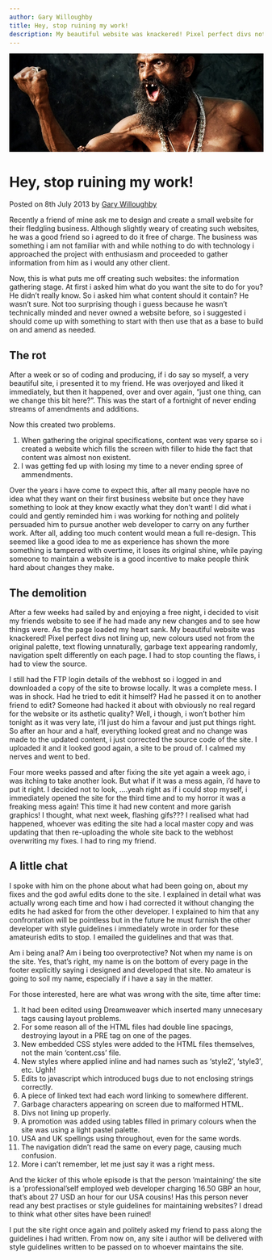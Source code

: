 ```yaml
---
author: Gary Willoughby
title: Hey, stop ruining my work!
description: My beautiful website was knackered! Pixel perfect divs not lining up, new colours used not from the original palette, text flowing unnaturally.
---
```


![](/articles/images/hey-stop-ruining-my-work-banner.jpg)

# Hey, stop ruining my work!

<time>Posted on 8th July 2013 by [Gary Willoughby](/pages/about.html)</time>

Recently a friend of mine ask me to design and create a small website for their fledgling business. Although slightly weary of creating such websites, he was a good friend so i agreed to do it free of charge. The business was something i am not familiar with and while nothing to do with technology i approached the project with enthusiasm and proceeded to gather information from him as i would any other client.

Now, this is what puts me off creating such websites: the information gathering stage. At first i asked him what do you want the site to do for you? He didn’t really know. So i asked him what content should it contain? He wasn’t sure. Not too surprising though i guess because he wasn’t technically minded and never owned a website before, so i suggested i should come up with something to start with then use that as a base to build on and amend as needed.


## The rot

After a week or so of coding and producing, if i do say so myself, a very beautiful site, i presented it to my friend. He was overjoyed and liked it immediately, but then it happened, over and over again, “just one thing, can we change this bit here?”. This was the start of a fortnight of never ending streams of amendments and additions.

Now this created two problems.

1. When gathering the original specifications, content was very sparse so i created a website which fills the screen with filler to hide the fact that content was almost non existent.
1. I was getting fed up with losing my time to a never ending spree of ammendments.

Over the years i have come to expect this, after all many people have no idea what they want on their first business website but once they have something to look at they know exactly what they don’t want! I did what i could and gently reminded him i was working for nothing and politely persuaded him to pursue another web developer to carry on any further work. After all, adding too much content would mean a full re-design. This seemed like a good idea to me as experience has shown the more something is tampered with overtime, it loses its original shine, while paying someone to maintain a website is a good incentive to make people think hard about changes they make.

## The demolition

After a few weeks had sailed by and enjoying a free night, i decided to visit my friends website to see if he had made any new changes and to see how things were. As the page loaded my heart sank. My beautiful website was knackered! Pixel perfect divs not lining up, new colours used not from the original palette, text flowing unnaturally, garbage text appearing randomly, navigation spelt differently on each page. I had to stop counting the flaws, i had to view the source.

I still had the FTP login details of the webhost so i logged in and downloaded a copy of the site to browse locally. It was a complete mess. I was in shock. Had he tried to edit it himself? Had he passed it on to another friend to edit? Someone had hacked it about with obviously no real regard for the website or its asthetic quality? Well, i though, i won’t bother him tonight as it was very late, i’ll just do him a favour and just put things right. So after an hour and a half, everything looked great and no change was made to the updated content, i just corrected the source code of the site. I uploaded it and it looked good again, a site to be proud of. I calmed my nerves and went to bed.

Four more weeks passed and after fixing the site yet again a week ago, i was itching to take another look. But what if it was a mess again, i’d have to put it right. I decided not to look, ….yeah right as if i could stop myself, i immediately opened the site for the third time and to my horror it was a freaking mess again! This time it had new content and more garish graphics! I thought, what next week, flashing gifs??? I realised what had happened, whoever was editing the site had a local master copy and was updating that then re-uploading the whole site back to the webhost overwriting my fixes. I had to ring my friend.

## A little chat

I spoke with him on the phone about what had been going on, about my fixes and the god awful edits done to the site. I explained in detail what was actually wrong each time and how i had corrected it without changing the edits he had asked for from the other developer. I explained to him that any confrontation will be pointless but in the future he must furnish the other developer with style guidelines i immediately wrote in order for these amateurish edits to stop. I emailed the guidelines and that was that.

Am i being anal? Am i being too overprotective? Not when my name is on the site. Yes, that’s right, my name is on the bottom of every page in the footer explicitly saying i designed and developed that site. No amateur is going to soil my name, especially if i have a say in the matter.

For those interested, here are what was wrong with the site, time after time:

1. It had been edited using Dreamweaver which inserted many unnecesary tags causing layout problems.
1. For some reason all of the HTML files had double line spacings, destroying layout in a PRE tag on one of the pages.
1. New embedded CSS styles were added to the HTML files themselves, not the main ‘content.css’ file.
1. New styles where applied inline and had names such as ‘style2′, ‘style3′, etc. Ughh!
1. Edits to javascript which introduced bugs due to not enclosing strings correctly.
1. A piece of linked text had each word linking to somewhere different.
1. Garbage characters appearing on screen due to malformed HTML.
1. Divs not lining up properly.
1. A promotion was added using tables filled in primary colours when the site was using a light pastel palette.
1. USA and UK spellings using throughout, even for the same words.
1. The navigation didn’t read the same on every page, causing much confusion.
1. More i can’t remember, let me just say it was a right mess.

And the kicker of this whole episode is that the person ’maintaining’ the site is a ’professional’self employed web developer charging 16.50 GBP an hour, that’s about 27 USD an hour for our USA cousins! Has this person never read any best practises or style guidelines for maintaining websites? I dread to think what other sites have been ruined!

I put the site right once again and politely asked my friend to pass along the guidelines i had written. From now on, any site i author will be delivered with style guidelines written to be passed on to whoever maintains the site.
